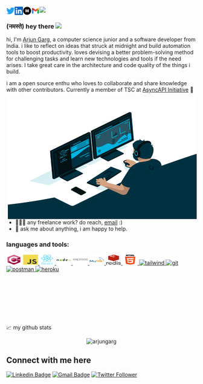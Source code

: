 ![](https://visitor-badge.glitch.me/badge?page_id=arjungarg07.arjungarg07)
<a href="https://twitter.com/arjungarg07" target="blank">
  <img align="left" alt="Arjun Garg | Twitter" width="22px" src="./assets/twitter.svg" />
</a>
<a href="https://www.linkedin.com/in/arjungarg17/" target="blank">
  <img align="left" alt="Arjun Garg | Linkedin" width="22px" src="./assets/linkedin.svg"/>
</a>
<a href="https://medium.com/@arjungarg07" target="blank">
  <img align="left" alt="Arjun Garg | Medium Blogs" width="22px" src="./assets/medium.svg"/>
</a>
<a href="mailto:arjun.garg.cse01@gmail.com">
  <img align="left" alt="Arjun Garg | Gmail" width="22px" src="./assets/gmail.svg"/>
</a>
<br>

### (नमस्ते) hey there <img src="https://media.giphy.com/media/hvRJCLFzcasrR4ia7z/giphy.gif" width="25px">

hi, I'm [Arjun Garg](https://lu.ma/arjun), a computer science junior and a software developer from India. i like to reflect on ideas that struck at midnight and build automation tools to boost productivity. loves devising a better problem-solving method for challenging tasks and learn new technologies and tools if the need arises. I take great care in the architecture and code quality of the things i build.

i am a open source enthu who loves to collaborate and share knowledge with other contributors. Currently a member of TSC at [AsyncAPI Initiative](https://github.com/asyncapi) 🚀


  <img align="right" alt="GIF" src="./developer.gif" width="500" height="320" />
  
- 👨🏽‍💻 any freelance work? do reach, [email](mailto:arjun.garg.cse01@gmail.com) :)
- 💭 ask me about anything, i am happy to help.

### languages and tools:
<a><img src="https://raw.githubusercontent.com/devicons/devicon/master/icons/cplusplus/cplusplus-original.svg" alt="cplusplus" width="40" height="27"/> </a>
<a href="https://developer.mozilla.org/en-US/docs/Web/JavaScript" target="blank"> <img src="https://raw.githubusercontent.com/devicons/devicon/master/icons/javascript/javascript-original.svg" alt="javascript" width="40" height="27"/> </a>
<a href="https://reactjs.org//" target="blank"><img src="https://raw.githubusercontent.com/devicons/devicon/master/icons/react/react-original-wordmark.svg" alt="react" width="40" height="27"/> </a>
<a href="https://nodejs.org" target="blank"> <img src="https://raw.githubusercontent.com/devicons/devicon/master/icons/nodejs/nodejs-original-wordmark.svg" alt="nodejs" width="40" height="27"/> </a>
<a href="https://expressjs.com" target="blank"> <img src="https://raw.githubusercontent.com/devicons/devicon/master/icons/express/express-original-wordmark.svg" alt="express" width="40" height="27"/>
<a href="https://www.mysql.com/" target="blank"> <img src="https://raw.githubusercontent.com/devicons/devicon/master/icons/mysql/mysql-original-wordmark.svg" alt="mysql" width="40" height="27"/>
<a href="https://redis.io" target="blank"> <img src="https://raw.githubusercontent.com/devicons/devicon/master/icons/redis/redis-original-wordmark.svg" alt="redis" width="40" height="27"/> 
<a href="https://www.w3.org/html/" target="blank"> <img src="https://raw.githubusercontent.com/devicons/devicon/master/icons/html5/html5-original-wordmark.svg" alt="html5" width="40" height="27"/>
<a href="https://tailwindcss.com/" target="blank"> <img src="https://www.vectorlogo.zone/logos/tailwindcss/tailwindcss-icon.svg" alt="tailwind" width="40" height="27"/> </a>
 <a href="https://git-scm.com/" target="blank"> <img src="https://www.vectorlogo.zone/logos/git-scm/git-scm-icon.svg" alt="git" width="40" height="27"/> </a>
<a href="https://postman.com" target="blank">  <img src="https://www.vectorlogo.zone/logos/getpostman/getpostman-icon.svg" alt="postman" width="30" height="30"/> </a>
<a href="https://heroku.com" target="blank"> <img src="https://www.vectorlogo.zone/logos/heroku/heroku-icon.svg" alt="heroku" width="30" height="27"/> </a>
<br>
<br>
<br>
<br>
<br>
<br>
<br>
<br>
<br>
📈 my github stats
<p align="center"> <img src="https://github-readme-stats.vercel.app/api?username=arjungarg07&show_icons=true&count_private=true&theme=gotham" alt="arjungarg" />

## Connect with me here
[![Linkedin Badge](https://img.shields.io/badge/-LinkedIn-blue?style=flat-square&logo=Linkedin&logoColor=white&link=https://www.linkedin.com/in/arjungarg17/)](https://www.linkedin.com/in/arjungarg17/)
[![Gmail Badge](https://img.shields.io/badge/-Gmail-d14836?style=flat-square&logo=Gmail&logoColor=white&link=mailto:arjun.garg.cse01@gmail.com)](mailto:arjun.garg.cse01@gmail.com)   [![Twitter Follower](https://img.shields.io/twitter/follow/arjungarg07?style=social)](https://twitter.com/arjungarg07)                                                                             
